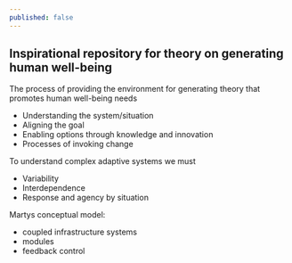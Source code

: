 ```yaml
---
published: false
---
```


## Inspirational repository for theory on generating human well-being

The process of providing the environment for generating theory that promotes human well-being needs

* Understanding the system/situation
* Aligning the goal
* Enabling options through knowledge and innovation
* Processes of invoking change

To understand complex adaptive systems we must

* Variability
* Interdependence
* Response and agency by situation

Martys conceptual model:

* coupled infrastructure systems
* modules
* feedback control
